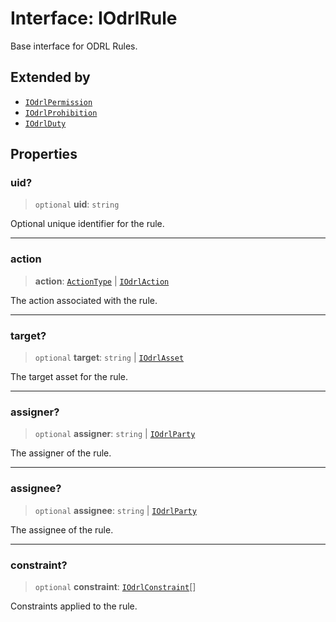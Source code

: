 # Interface: IOdrlRule

Base interface for ODRL Rules.

## Extended by

- [`IOdrlPermission`](IOdrlPermission.md)
- [`IOdrlProhibition`](IOdrlProhibition.md)
- [`IOdrlDuty`](IOdrlDuty.md)

## Properties

### uid?

> `optional` **uid**: `string`

Optional unique identifier for the rule.

***

### action

> **action**: [`ActionType`](../type-aliases/ActionType.md) \| [`IOdrlAction`](IOdrlAction.md)

The action associated with the rule.

***

### target?

> `optional` **target**: `string` \| [`IOdrlAsset`](IOdrlAsset.md)

The target asset for the rule.

***

### assigner?

> `optional` **assigner**: `string` \| [`IOdrlParty`](IOdrlParty.md)

The assigner of the rule.

***

### assignee?

> `optional` **assignee**: `string` \| [`IOdrlParty`](IOdrlParty.md)

The assignee of the rule.

***

### constraint?

> `optional` **constraint**: [`IOdrlConstraint`](IOdrlConstraint.md)[]

Constraints applied to the rule.
